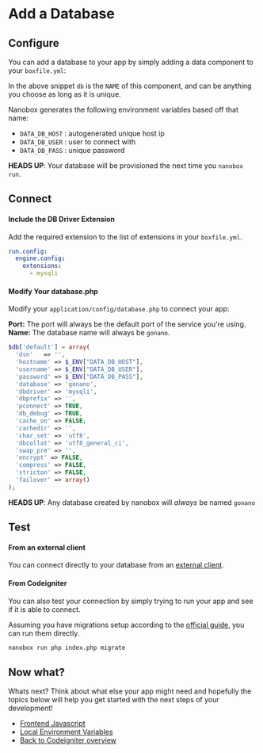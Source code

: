 # Add a Database

## Configure
You can add a database to your app by simply adding a data component to your `boxfile.yml`:

<div class="meta" data-class="snippet" data-optional-components="mysql,postgres" ></div>

In the above snippet `db` is the `NAME` of this component, and can be anything you choose as long as it is unique.

Nanobox generates the following environment variables based off that name:

* `DATA_DB_HOST` : autogenerated unique host ip
* `DATA_DB_USER` : user to connect with
* `DATA_DB_PASS` : unique password

**HEADS UP**: Your database will be provisioned the next time you `nanobox run`.

## Connect

#### Include the DB Driver Extension
Add the required extension to the list of extensions in your `boxfile.yml`.

```yaml
run.config:
  engine.config:
    extensions:
      - mysqli
```

#### Modify Your database.php
Modify your `application/config/database.php` to connect your app:

**Port:** The port will always be the default port of the service you're using.  
**Name:** The database name will always be `gonano`.

```php
$db['default'] = array(
  'dsn'   => '',
  'hostname' => $_ENV["DATA_DB_HOST"],
  'username' => $_ENV["DATA_DB_USER"],
  'password' => $_ENV["DATA_DB_PASS"],
  'database' => 'gonano',
  'dbdriver' => 'mysqli',
  'dbprefix' => '',
  'pconnect' => TRUE,
  'db_debug' => TRUE,
  'cache_on' => FALSE,
  'cachedir' => '',
  'char_set' => 'utf8',
  'dbcollat' => 'utf8_general_ci',
  'swap_pre' => '',
  'encrypt' => FALSE,
  'compress' => FALSE,
  'stricton' => FALSE,
  'failover' => array()
);
```
**HEADS UP**: Any database created by nanobox will *always* be named `gonano`

## Test

#### From an external client
You can connect directly to your database from an <a href="https://docs.nanobox.io/data-management/managing-local-data/" target="\_blank">external client</a>.

#### From Codeigniter
You can also test your connection by simply trying to run your app and see if it is able to connect.

Assuming you have migrations setup according to the [official guide](https://codeigniter.com/user_guide/libraries/migration.html), you can run them directly.

```bash
nanobox run php index.php migrate
```

## Now what?
Whats next? Think about what else your app might need and hopefully the topics below will help you get started with the next steps of your development!

* [Frontend Javascript](/php/codeigniter/frontend-javascript)
* [Local Environment Variables](/php/codeigniter/local-evars)
* [Back to Codeigniter overview](/php/codeigniter)
